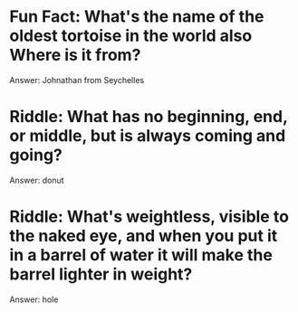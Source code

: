 # Fun Fact: What's the name of the oldest tortoise in the world also Where is it from?

Answer: Johnathan from Seychelles



# Riddle: What has no beginning, end, or middle, but is always coming and going?

Answer: donut



# Riddle: What's weightless, visible to the naked eye, and when you put it in a barrel of water it will make the barrel lighter in weight?

Answer: hole
